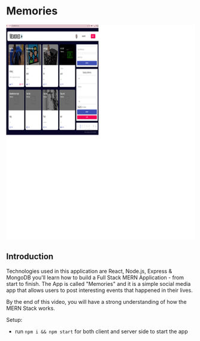 # Memories

<!-- ![Memories](https://i.ibb.co/Z8Y0CJv/Screenshot-2020-10-30-at-11-10-04.png) -->
<!-- ![Memories](https://github.com/saunvid321/Memories/blob/master/memories_ss.png) -->
<img  src="https://github.com/saunvid321/Memories/blob/master/memories_ss.png" width="2000" height="575" />

## Introduction

Technologies used in this application are React, Node.js, Express & MongoDB you'll learn how to build a Full Stack MERN Application - from start to finish. The App is called "Memories" and it is a simple social media app that allows users to post interesting events that happened in their lives.

By the end of this video, you will have a strong understanding of how the MERN Stack works.

Setup:
- run ```npm i && npm start``` for both client and server side to start the app


